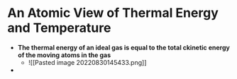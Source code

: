 # An Atomic View of Thermal Energy and Temperature
- **The thermal energy of an ideal gas is equal to the total ckinetic energy of the moving atoms in the gas**
	- ![[Pasted image 20220830145433.png]]
- 